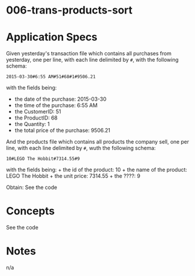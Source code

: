 006-trans-products-sort
=======================

# Application Specs
Given yesterday's transaction file which contains all purchases from yesterday, one per line, with each line delimited by `#`, with the following schema:
```
2015-03-30#6:55 AM#51#68#1#9506.21
```
with the fields being:
  + the date of the purchase: 2015-03-30
  + the time of the purchase: 6:55 AM
  + the CustomerID: 51
  + the ProductID: 68
  + the Quantity: 1
  + the total price of the purchase: 9506.21

And the products file which contains all products the company sell, one per line, with each line delimited by `#`, wuth the following schema:
```
10#LEGO The Hobbit#7314.55#9
```

with the fields being:
    + the id of the product: 10
    + the name of the product: LEGO The Hobbit
    + the unit price: 7314.55
    + the ????: 9

Obtain: See the code

# Concepts 
See the code

# Notes
n/a